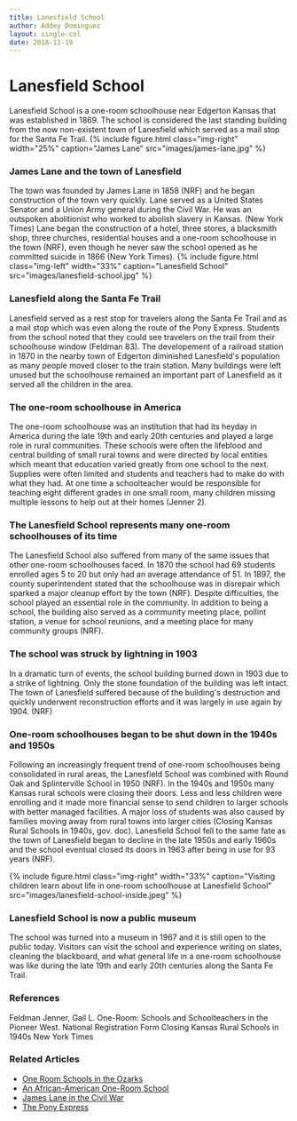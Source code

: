 ```yaml
---
title: Lanesfield School
author: Addey Dominguez
layout: single-col
date: 2018-11-19
---
```




# Lanesfield School
Lanesfield School is a one-room schoolhouse near Edgerton Kansas that was established in 1869. The school is considered the last standing building from the now non-existent town of Lanesfield which served as a mail stop for the Santa Fe Trail.
{% include figure.html
  class="img-right"
  width="25%"
  caption="James Lane"
  src="images/james-lane.jpg"
%}
### James Lane and the town of Lanesfield 
The town was founded by James Lane in 1858 (NRF) and he began construction of the town very quickly. Lane served as a United States Senator and a Union Army general during the Civil War. He was an outspoken abolitionist who worked to abolish slavery in Kansas. (New York Times) Lane began the construction of a hotel, three stores, a blacksmith shop, three churches, residential houses and a one-room schoolhouse in the town (NRF), even though he never saw the school opened as he committed suicide in 1866 (New York Times).
{% include figure.html
  class="img-left"
  width="33%"
  caption="Lanesfield School"
  src="images/lanesfield-school.jpg"
%}
### Lanesfield along the Santa Fe Trail
Lanesfield served as a rest stop for travelers along the Santa Fe Trail and as a mail stop which was even along the route of the Pony Express. Students from the school noted that they could see travelers on the trail from their schoolhouse window (Feldman 83). The developement of a railroad station in 1870 in the nearby town of Edgerton diminished Lanesfield's population as many people moved closer to the train station. Many buildings were left unused but the schoolhouse remained an important part of Lanesfield as it served all the children in the area. 

### The one-room schoolhouse in America
The one-room schoolhouse was an institution that had its heyday in America during the late 19th and early 20th centuries and played a large role in rural communities. These schools were often the lifeblood and central building of small rural towns and were directed by local entities which meant that education varied greatly from one school to the next. Supplies were often limited and students and teachers had to make do with what they had. At one time a schoolteacher would be responsible for teaching eight different grades in one small room, many children missing multiple lessons to help out at their homes (Jenner 2).
### The Lanesfield School represents many one-room schoolhouses of its time
The Lanesfield School also suffered from many of the same issues that other one-room schoolhouses faced. In 1870 the school had 69 students enrolled ages 5 to 20 but only had an average attendance of 51. In 1897, the county superintendent stated that the schoolhouse was in disrepair which sparked a major cleanup effort by the town (NRF). Despite difficulties, the school played an essential role in the community. In addition to being a school, the building also served as a community meeting place, pollint station, a venue for school reunions, and a meeting place for many community groups (NRF). 

### The school was struck by lightning in 1903
In a dramatic turn of events, the school building burned down in 1903 due to a strike of lightning. Only the stone foundation of the building was left intact. The town of Lanesfield suffered because of the building's destruction and quickly underwent reconstruction efforts and it was largely in use again by 1904. (NRF)

### One-room schoolhouses began to be shut down in the 1940s and 1950s
Following an increasingly frequent trend of one-room schoolhouses being consolidated in rural areas, the Lanesfield School was combined with Round Oak and Splinterville School in 1950 (NRF). In the 1940s and 1950s many Kansas rural schools were closing their doors. Less and less children were enrolling and it made more financial sense to send children to larger schools with better managed facilities. A major loss of students was also caused by families moving away from rural towns into larger cities (Closing Kansas Rural Schools in 1940s, gov. doc). Lanesfield School fell to the same fate as the town of Lanesfield began to decline in the late 1950s and early 1960s and the school eventual closed its doors in 1963 after being in use for 93 years (NRF).

{% include figure.html
  class="img-right"
  width="33%"
  caption="Visiting children learn about life in one-room schoolhouse at Lanesfield School"
  src="images/lanesfield-school-inside.jpeg"
%}
### Lanesfield School is now a public museum
The school was turned into a museum in 1967 and it is still open to the public today. Visitors can visit the school and experience writing on slates, cleaning the blackboard, and what general life in a one-room schoolhouse was like during the late 19th and early 20th centuries along the Santa Fe Trail.

### References
Feldman
Jenner, Gail L. One-Room: Schools and Schoolteachers in the Pioneer West. 
National Registration Form
Closing Kansas Rural Schools in 1940s
New York Times

### Related Articles
* [One Room Schools in the Ozarks](https://www.nps.gov/ozar/learn/historyculture/one-room-schools-in-the-ozarks.htm)
* [An African-American One-Room School](https://www.nps.gov/nr/twhp%20/wwwlps/lessons/58iron/58iron.htm)
* [James Lane in the Civil War](https://www.nps.gov/fosc/learn/historyculture/firsttoserve.htm)
* [The Pony Express](https://www.nps.gov/poex/learn/historyculture/index.htm)





